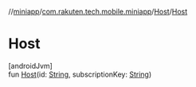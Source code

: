 //[miniapp](../../../index.md)/[com.rakuten.tech.mobile.miniapp](../index.md)/[Host](index.md)/[Host](-host.md)

# Host

[androidJvm]\
fun [Host](-host.md)(id: [String](https://kotlinlang.org/api/latest/jvm/stdlib/kotlin/-string/index.html), subscriptionKey: [String](https://kotlinlang.org/api/latest/jvm/stdlib/kotlin/-string/index.html))
